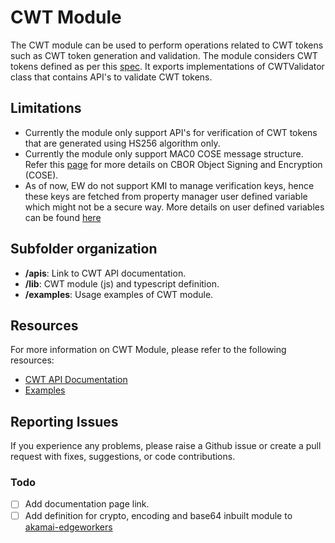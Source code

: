 # CWT Module

The CWT module can be used to perform operations related to CWT tokens such as CWT token generation and validation. The module considers CWT tokens defined as per this [spec](https://www.rfc-editor.org/rfc/rfc8392.html). It exports implementations of CWTValidator class that contains API's to validate CWT tokens.

## Limitations
- Currently the module only support API's for verification of CWT tokens that are generated using HS256 algorithm only.
- Currently the module only support MAC0 COSE message structure. Refer this [page](https://datatracker.ietf.org/doc/rfc8152/) for more details on CBOR Object Signing and Encryption (COSE).
- As of now, EW do not support KMI to manage verification keys, hence these keys are fetched from property manager user defined variable which might not be a secure way. More details on user defined variables can be found [here](https://techdocs.akamai.com/property-mgr/docs/user-defined-vars)

## Subfolder organization
* **/apis**: Link to CWT API documentation.
* **/lib**: CWT module (js) and typescript definition.
* **/examples**: Usage examples of CWT module.

## Resources
For more information on CWT Module, please refer to the following resources:
* [CWT API Documentation](https://)
* [Examples](./examples/)

## Reporting Issues
If you experience any problems, please raise a Github issue or create a pull request with fixes, suggestions, or code contributions.

### Todo
- [ ] Add documentation page link.
- [ ] Add definition for crypto, encoding and base64 inbuilt module to [akamai-edgeworkers](https://github.com/DefinitelyTyped/DefinitelyTyped/blob/master/types/akamai-edgeworkers/index.d.ts)
